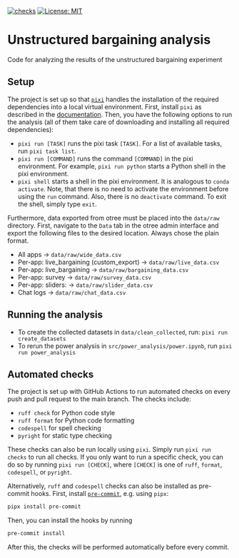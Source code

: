 [![checks](https://github.com/stanmart/unstructured-bargaining-analysis/actions/workflows/ci.yml/badge.svg)](https://github.com/stanmart/unstructured-bargaining-analysis/actions/workflows/ci.yml)
[![License: MIT](https://img.shields.io/badge/license-MIT-blue)](https://opensource.org/licenses/MIT)

# Unstructured bargaining analysis
Code for analyzing the results of the unstructured bargaining experiment

## Setup

The project is set up so that [`pixi`](https://pixi.sh/latest/) handles the installation of the required dependencies into a local virtual environment. First, install `pixi` as described in the [documentation](https://pixi.sh/latest/#installation). Then, you have the following options to run the analysis (all of them take care of downloading and installing all required dependencies):

 - `pixi run [TASK]` runs the pixi task `[TASK]`. For a list of available tasks, run `pixi task list`.
 - `pixi run [COMMAND]` runs the command `[COMMAND]` in the pixi environment. For example, `pixi run python` starts a Python shell in the pixi environment.
 - `pixi shell` starts a shell in the pixi environment. It is analogous to `conda activate`. Note, that there is no need to activate the environment before using the `run` command. Also, there is no `deactivate` command. To exit the shell, simply type `exit`.

Furthermore, data exported from otree must be placed into the `data/raw` directory. First, navigate to the `Data` tab in the otree admin interface and export the following files to the desired location. Always chose the plain format.

 - All apps → `data/raw/wide_data.csv`
 - Per-app: live_bargaining (custom_export) → `data/raw/live_data.csv`
 - Per-app: live_bargaining → `data/raw/bargaining_data.csv`
 - Per-app: survey → `data/raw/survey_data.csv`
 - Per-app: sliders: → `data/raw/slider_data.csv`
 - Chat logs → `data/raw/chat_data.csv`

## Running the analysis

 - To create the collected datasets in `data/clean_collected`, run: `pixi run create_datasets`
 - To rerun the power analysis in `src/power_analysis/power.ipynb`, run `pixi run power_analysis`

## Automated checks

The project is set up with GitHub Actions to run automated checks on every push and pull request to the main branch. The checks include:
 - `ruff check` for Python code style
 - `ruff format` for Python code formatting
 - `codespell` for spell checking
 - `pyright` for static type checking

These checks can also be run locally using `pixi`. Simply run `pixi run checks` to run all checks. If you only want to run a specific check, you can do so by running `pixi run [CHECK]`, where `[CHECK]` is one of `ruff`, `format`, `codespell`, or `pyright`.

Alternatively, `ruff` and `codespell` checks can also be installed as pre-commit hooks. First, install [`pre-commit`](https://pre-commit.com/#install), e.g. using `pipx`:

```bash
pipx install pre-commit
```

Then, you can install the hooks by running
```bash
pre-commit install
```
After this, the checks will be performed automatically before every commit.
